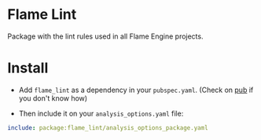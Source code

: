 # Flame Lint

Package with the lint rules used in all Flame Engine projects.

# Install

- Add `flame_lint` as a dependency in your `pubspec.yaml`.
(Check on [pub](https://pub.dev/packages/flame_lint/install) if you don't know how)

- Then include it on your `analysis_options.yaml` file:

```yaml
include: package:flame_lint/analysis_options_package.yaml
```
